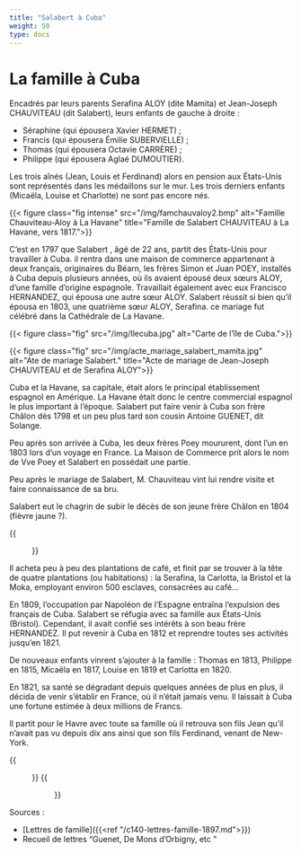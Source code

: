 ```yaml
---
title: "Salabert à Cuba"
weight: 50
type: docs
---
```


# La famille à Cuba

Encadrés par leurs parents Serafina ALOY (dite Mamita) et Jean-Joseph CHAUVITEAU (dit Salabert), leurs enfants de gauche à droite :

- Séraphine (qui épousera Xavier HERMET) ;
- Francis (qui épousera Émilie SUBERVIELLE) ;
- Thomas (qui épousera Octavie CARRÈRE) ;
- Philippe (qui épousera Aglaé DUMOUTIER).

Les trois aînés (Jean, Louis et Ferdinand) alors en pension aux États-Unis sont représentés dans les médaillons sur le mur. Les trois derniers enfants (Micaëla, Louise et Charlotte) ne sont pas encore nés.

{{< figure class="fig intense" src="/img/famchauvaloy2.bmp" alt="Famille Chauviteau-Aloy à La Havane" title="Famille de Salabert CHAUVITEAU à La Havane, vers 1817.">}}

C’est en 1797 que Salabert , âgé de 22 ans, partit des États-Unis pour travailler à Cuba. il rentra dans une maison de commerce appartenant à deux français, originaires du Béarn, les frères Simon et Juan POEY, installés à Cuba depuis plusieurs années, où ils avaient épousé deux sœurs ALOY, d’une famille d’origine espagnole. Travaillait également avec eux Francisco HERNANDEZ, qui épousa une autre sœur ALOY. Salabert réussit si bien qu’il épousa en 1803, une quatrième sœur ALOY, Serafina. ce mariage fut célébré dans la Cathédrale de La Havane.

{{< figure class="fig" src="/img/Ilecuba.jpg" alt="Carte de l’île de Cuba.">}}

{{< figure class="fig" src="/img/acte_mariage_salabert_mamita.jpg" alt="Ate de mariage Salabert." title="Acte de mariage de Jean-Joseph CHAUVITEAU et de Serafina ALOY">}}

Cuba et la Havane, sa capitale, était alors le principal établissement espagnol en Amérique. La Havane était donc le centre commercial espagnol le plus important à l’époque. Salabert put faire venir à Cuba son frère Châlon dès 1798 et un peu plus tard son cousin Antoine GUENET, dit Solange.

Peu après son arrivée à Cuba, les deux frères Poey moururent, dont l’un en 1803 lors d’un voyage en France. La Maison de Commerce prit alors le nom de Vve Poey et Salabert en possédait une partie.

Peu après le mariage de Salabert, M. Chauviteau vint lui rendre visite et faire connaissance de sa bru.

Salabert eut le chagrin de subir le décès de son jeune frère Châlon en 1804 (fièvre jaune ?).

<div class="centered">
{{<figure class="fig intense" src="/img/physionotrace_chalon_salabert.png" alt=" Salabert et son frère Châlon" title="Salabert et son frère Hilaire CHAUVITEAU, dit Châlon (1780-1804)">}}
</div>


Il acheta peu à peu des plantations de café, et finit par se trouver à la tête de quatre plantations (ou habitations) : la Serafina, la Carlotta, la Bristol et la Moka, employant environ 500 esclaves, consacrées au café…

En 1809, l’occupation par Napoléon de l’Espagne entraîna l’expulsion des français de Cuba. Salabert se réfugia avec sa famille aux États-Unis (Bristol). Cependant, il avait confié ses intérêts à son beau frère HERNANDEZ. Il put revenir à Cuba en 1812 et reprendre toutes ses activités jusqu’en 1821.

De nouveaux enfants vinrent s’ajouter à la famille : Thomas en 1813, Philippe en 1815, Micaëla en 1817, Louise en 1819 et Carlotta en 1820.

En 1821, sa santé se dégradant depuis quelques années de plus en plus, il décida de venir s’établir en France, où il n’était jamais venu. Il laissait à Cuba une fortune estimée à deux millions de Francs.

Il partit pour le Havre avec toute sa famille où il retrouva son fils Jean qu’il n’avait pas vu depuis dix ans ainsi que son fils Ferdinand, venant de New-York.


<div class="centered">
{{<figure class="gal" src="/img/Mamita_jeune.jpg" alt="Serafina jeune" title="Serafina ALOY jeune, épouse CHAUVITEAU (1786-1880)">}}
{{<figure class="gal" src="/img/salabert-hr.jpeg" alt="Salabert jeune" title="Salabert CHAUVITEAU (1775-1823)">}}
</div>

Sources :

- [Lettres de famille]({{<ref "/c140-lettres-famille-1897.md">}})
- Recueil de lettres “Guenet, De Mons d’Orbigny, etc "
